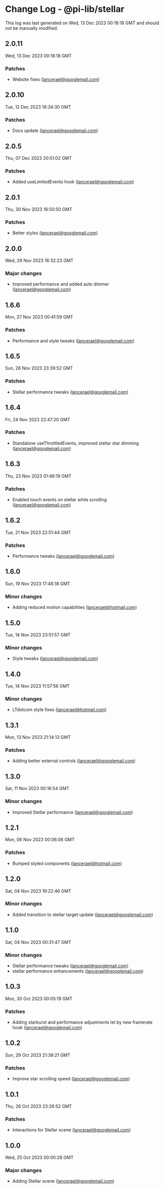 # Change Log - @pi-lib/stellar

This log was last generated on Wed, 13 Dec 2023 00:18:18 GMT and should not be manually modified.

<!-- Start content -->

## 2.0.11

Wed, 13 Dec 2023 00:18:18 GMT

### Patches

- Website fixes (lancerael@googlemail.com)

## 2.0.10

Tue, 12 Dec 2023 18:34:30 GMT

### Patches

- Docs update (lancerael@googlemail.com)

## 2.0.5

Thu, 07 Dec 2023 20:51:02 GMT

### Patches

- Added useLimitedEvents hook (lancerael@googlemail.com)

## 2.0.1

Thu, 30 Nov 2023 16:50:50 GMT

### Patches

- Better styles (lancerael@googlemail.com)

## 2.0.0

Wed, 29 Nov 2023 16:32:23 GMT

### Major changes

- Improved performance and added auto dimmer (lancerael@googlemail.com)

## 1.6.6

Mon, 27 Nov 2023 00:41:59 GMT

### Patches

- Performance and style tweaks (lancerael@googlemail.com)

## 1.6.5

Sun, 26 Nov 2023 23:39:52 GMT

### Patches

- Stellar performance tweaks (lancerael@googlemail.com)

## 1.6.4

Fri, 24 Nov 2023 22:47:20 GMT

### Patches

- Standalone useThrottledEvents, improved stellar star dimming (lancerael@googlemail.com)

## 1.6.3

Thu, 23 Nov 2023 01:46:19 GMT

### Patches

- Enabled touch events on stellar while scrolling (lancerael@googlemail.com)

## 1.6.2

Tue, 21 Nov 2023 22:51:44 GMT

### Patches

- Performance tweaks (lancerael@googlemail.com)

## 1.6.0

Sun, 19 Nov 2023 17:46:18 GMT

### Minor changes

- Adding reduced motion capabilities (lancerael@hotmail.com)

## 1.5.0

Tue, 14 Nov 2023 23:51:57 GMT

### Minor changes

- Style tweaks (lancerael@googlemail.com)

## 1.4.0

Tue, 14 Nov 2023 11:57:56 GMT

### Minor changes

- LTdotcom style fixes (lancerael@hotmail.com)

## 1.3.1

Mon, 13 Nov 2023 21:14:13 GMT

### Patches

- Adding better external controls (lancerael@googlemail.com)

## 1.3.0

Sat, 11 Nov 2023 00:16:54 GMT

### Minor changes

- Improved Stellar performance (lancerael@googlemail.com)

## 1.2.1

Mon, 06 Nov 2023 00:06:06 GMT

### Patches

- Bumped styled components (lancerael@hotmail.com)

## 1.2.0

Sat, 04 Nov 2023 19:22:46 GMT

### Minor changes

- Added transition to stellar target update (lancerael@googlemail.com)

## 1.1.0

Sat, 04 Nov 2023 00:31:47 GMT

### Minor changes

- Stellar performance tweaks (lancerael@googlemail.com)
- stellar performance enhancements (lancerael@googlemail.com)

## 1.0.3

Mon, 30 Oct 2023 00:05:19 GMT

### Patches

- Adding starburst and performance adjustments let by new framerate hook (lancerael@googlemail.com)

## 1.0.2

Sun, 29 Oct 2023 21:38:21 GMT

### Patches

- Improve star scrolling speed (lancerael@googlemail.com)

## 1.0.1

Thu, 26 Oct 2023 23:26:52 GMT

### Patches

- Interactions for Stellar scene (lancerael@googlemail.com)

## 1.0.0

Wed, 25 Oct 2023 00:00:28 GMT

### Major changes

- Adding Stellar scene (lancerael@googlemail.com)
